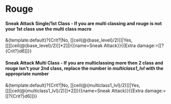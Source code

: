 # Rouge

#### Sneak Attack Single/1st Class - If you are multi classing and rouge is not your 1st class use the multi class macro
&{template:default}?{Crit?|No, [[ceil(@{base_level}/2)]]|Yes, [[[[ceil(@{base_level}/2)]]*2]]}{{name=Sneak Attack}}{{Extra damage:=[[?{Crit?}d6]]}}

#### Sneak Attack Multi Class - If you are multiclassing more then 2 class and rouge isn't your 2nd class, replace the number in *multiclass1_lvl* with the appropriate number
&{template:default}?{Crit?|No, [[ceil(@{multiclass1_lvl}/2)]]|Yes, [[[[ceil(@{multiclass1_lvl}/2)]]*2]]}{{name=Sneak Attack}}{{Extra damage:=[[?{Crit?}d6]]}}
